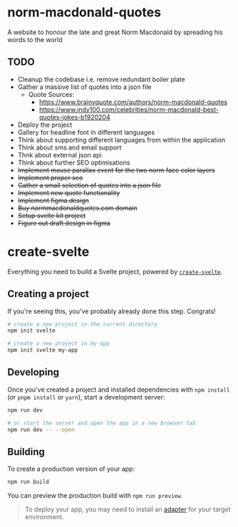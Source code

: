 # norm-macdonald-quotes
A website to honour the late and great Norm Macdonald by spreading his words to the world

## TODO
- Cleanup the codebase i.e. remove redundant boiler plate
- Gather a massive list of quotes into a json file
  - Quote Sources:
    - https://www.brainyquote.com/authors/norm-macdonald-quotes
    - https://www.indy100.com/celebrities/norm-macdonald-best-quotes-jokes-b1920204
- Deploy the project
- Gallery for headline font in different languages
- Think about supporting different languages from within the application
- Think about sms and email support
- Thnk about external json api
- Think about further SEO optimisations
- ~~Implement mouse parallax event for the two norm face color layers~~
- ~~Implement proper seo~~
- ~~Gather a small selection of quotes into a json file~~
- ~~Implement new quote functionality~~
- ~~Implement figma design~~
- ~~Buy normmacdonaldquotes.com domain~~
- ~~Setup svelte kit project~~
- ~~Figure out draft design in figma~~

# create-svelte

Everything you need to build a Svelte project, powered by [`create-svelte`](https://github.com/sveltejs/kit/tree/master/packages/create-svelte).

## Creating a project

If you're seeing this, you've probably already done this step. Congrats!

```bash
# create a new project in the current directory
npm init svelte

# create a new project in my-app
npm init svelte my-app
```

## Developing

Once you've created a project and installed dependencies with `npm install` (or `pnpm install` or `yarn`), start a development server:

```bash
npm run dev

# or start the server and open the app in a new browser tab
npm run dev -- --open
```

## Building

To create a production version of your app:

```bash
npm run build
```

You can preview the production build with `npm run preview`.

> To deploy your app, you may need to install an [adapter](https://kit.svelte.dev/docs/adapters) for your target environment.
